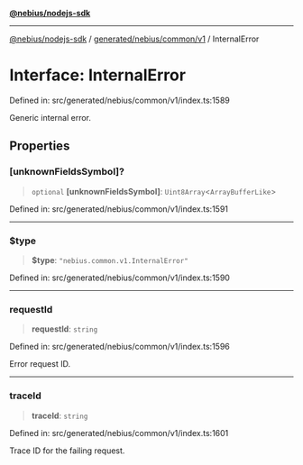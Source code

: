 [**@nebius/nodejs-sdk**](../../../../../README.md)

---

[@nebius/nodejs-sdk](../../../../../README.md) / [generated/nebius/common/v1](../README.md) / InternalError

# Interface: InternalError

Defined in: src/generated/nebius/common/v1/index.ts:1589

Generic internal error.

## Properties

### \[unknownFieldsSymbol\]?

> `optional` **\[unknownFieldsSymbol\]**: `Uint8Array`\<`ArrayBufferLike`\>

Defined in: src/generated/nebius/common/v1/index.ts:1591

---

### $type

> **$type**: `"nebius.common.v1.InternalError"`

Defined in: src/generated/nebius/common/v1/index.ts:1590

---

### requestId

> **requestId**: `string`

Defined in: src/generated/nebius/common/v1/index.ts:1596

Error request ID.

---

### traceId

> **traceId**: `string`

Defined in: src/generated/nebius/common/v1/index.ts:1601

Trace ID for the failing request.
